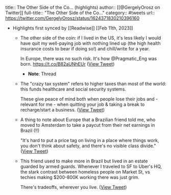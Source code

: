title:: The Other Side of the Co... (highlights)
author:: [[@GergelyOrosz on Twitter]]
full-title:: "The Other Side of the Co..."
category:: #tweets
url:: https://twitter.com/GergelyOrosz/status/1624371830210396160

- Highlights first synced by [[Readwise]] [[Feb 11th, 2023]]
	- The other side of the coin: if I lived in the US, it's less likely I would have quit my well-paying job with nothing lined up (the high health insurance costs to bear if doing so!) and chill/write for a year.
	  
	  In Europe, there was no such risk. It's how @Pragmatic_Eng was born. https://t.co/B82aUNhEUr ([View Tweet](https://twitter.com/GergelyOrosz/status/1624371830210396160))
		- **Note**: Thread
	- The "crazy tax system" refers to higher taxes than most of the world: this funds healthcare and social security systems. 
	  
	  These give peace of mind both when people lose their jobs and - relevant for me - when quitting your job & taking a break to recharge/start a business. ([View Tweet](https://twitter.com/GergelyOrosz/status/1624372518923403264))
	- A thing to note about Europe that a Brazilian friend told me, who moved to Amsterdam to take a paycut from their net earnings in Brazil (!!)
	  
	  "It's hard to put a price tag on living in a place where things work, you don't think about safety, and there's no visible class divide." ([View Tweet](https://twitter.com/GergelyOrosz/status/1624375911079346177))
	- This friend used to make more in Brazil but lived in an estate guarded by armed guards. Whenever I traveled to SF to Uber's HQ, the stark contrast between homeless people on Market St, vs techies making $200-800K working there was just grim.
	  
	  There's tradeoffs, wherever you live. ([View Tweet](https://twitter.com/GergelyOrosz/status/1624376507752755202))
